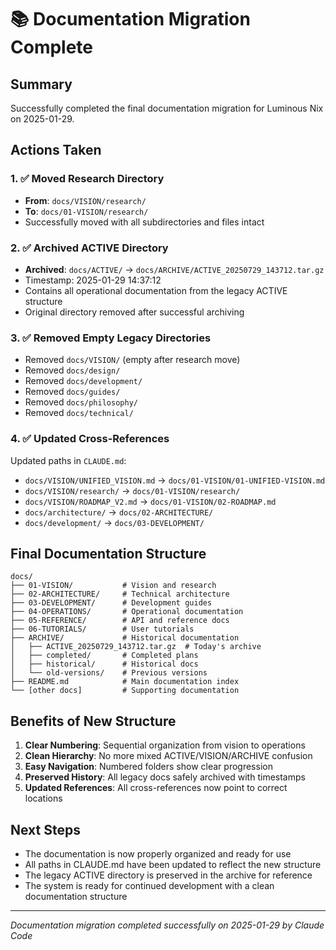 # 📚 Documentation Migration Complete

## Summary

Successfully completed the final documentation migration for Luminous Nix on 2025-01-29.

## Actions Taken

### 1. ✅ Moved Research Directory
- **From**: `docs/VISION/research/`
- **To**: `docs/01-VISION/research/`
- Successfully moved with all subdirectories and files intact

### 2. ✅ Archived ACTIVE Directory
- **Archived**: `docs/ACTIVE/` → `docs/ARCHIVE/ACTIVE_20250729_143712.tar.gz`
- Timestamp: 2025-01-29 14:37:12
- Contains all operational documentation from the legacy ACTIVE structure
- Original directory removed after successful archiving

### 3. ✅ Removed Empty Legacy Directories
- Removed `docs/VISION/` (empty after research move)
- Removed `docs/design/`
- Removed `docs/development/`
- Removed `docs/guides/`
- Removed `docs/philosophy/`
- Removed `docs/technical/`

### 4. ✅ Updated Cross-References
Updated paths in `CLAUDE.md`:
- `docs/VISION/UNIFIED_VISION.md` → `docs/01-VISION/01-UNIFIED-VISION.md`
- `docs/VISION/research/` → `docs/01-VISION/research/`
- `docs/VISION/ROADMAP_V2.md` → `docs/01-VISION/02-ROADMAP.md`
- `docs/architecture/` → `docs/02-ARCHITECTURE/`
- `docs/development/` → `docs/03-DEVELOPMENT/`

## Final Documentation Structure

```
docs/
├── 01-VISION/           # Vision and research
├── 02-ARCHITECTURE/     # Technical architecture
├── 03-DEVELOPMENT/      # Development guides
├── 04-OPERATIONS/       # Operational documentation
├── 05-REFERENCE/        # API and reference docs
├── 06-TUTORIALS/        # User tutorials
├── ARCHIVE/             # Historical documentation
│   ├── ACTIVE_20250729_143712.tar.gz  # Today's archive
│   ├── completed/       # Completed plans
│   ├── historical/      # Historical docs
│   └── old-versions/    # Previous versions
├── README.md            # Main documentation index
└── [other docs]         # Supporting documentation
```

## Benefits of New Structure

1. **Clear Numbering**: Sequential organization from vision to operations
2. **Clean Hierarchy**: No more mixed ACTIVE/VISION/ARCHIVE confusion
3. **Easy Navigation**: Numbered folders show clear progression
4. **Preserved History**: All legacy docs safely archived with timestamps
5. **Updated References**: All cross-references now point to correct locations

## Next Steps

- The documentation is now properly organized and ready for use
- All paths in CLAUDE.md have been updated to reflect the new structure
- The legacy ACTIVE directory is preserved in the archive for reference
- The system is ready for continued development with a clean documentation structure

---

*Documentation migration completed successfully on 2025-01-29 by Claude Code*